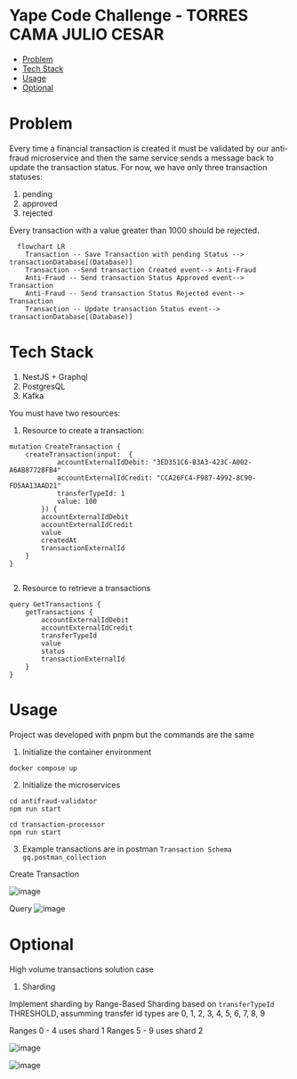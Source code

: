 # Yape Code Challenge - TORRES CAMA JULIO CESAR

- [Problem](#problem)
- [Tech Stack](#tech_stack)
- [Usage](#usage)
- [Optional](#optional)


# Problem

Every time a financial transaction is created it must be validated by our anti-fraud microservice and then the same service sends a message back to update the transaction status.
For now, we have only three transaction statuses:

<ol>
  <li>pending</li>
  <li>approved</li>
  <li>rejected</li>  
</ol>

Every transaction with a value greater than 1000 should be rejected.

```mermaid
  flowchart LR
    Transaction -- Save Transaction with pending Status --> transactionDatabase[(Database)]
    Transaction --Send transaction Created event--> Anti-Fraud
    Anti-Fraud -- Send transaction Status Approved event--> Transaction
    Anti-Fraud -- Send transaction Status Rejected event--> Transaction
    Transaction -- Update transaction Status event--> transactionDatabase[(Database)]
```

# Tech Stack

<ol>
  <li>NestJS + Graphql</li>
  <li>PostgresQL</li>
  <li>Kafka</li>    
</ol>

You must have two resources:

1. Resource to create a transaction:

```gql
mutation CreateTransaction {
    createTransaction(input:  {
            accountExternalIdDebit: "3ED351C6-B3A3-423C-A002-A6AB8772BFB4"
            accountExternalIdCredit: "CCA26FC4-F987-4992-8C90-FD5AA13AAD21"
            transferTypeId: 1
            value: 100
        }) {
        accountExternalIdDebit
        accountExternalIdCredit
        value
        createdAt
        transactionExternalId
    }
}


```

2. Resource to retrieve a transactions
```gql
query GetTransactions {
    getTransactions {
        accountExternalIdDebit
        accountExternalIdCredit
        transferTypeId
        value
        status
        transactionExternalId
    }
}

```

# Usage

Project was developed with pnpm but the commands are the same

1. Initialize the container environment

```
docker compose up
```

2. Initialize the microservices

```
cd antifraud-validator
npm run start
```

```
cd transaction-processor
npm run start
```

3. Example transactions are in postman `Transaction Schema gq.postman_collection`

Create Transaction

![image](https://github.com/sdykae/app-nodejs-codechallenge/assets/50224521/549b48c4-73e6-417f-903e-226032660ef9)


Query
![image](https://github.com/sdykae/app-nodejs-codechallenge/assets/50224521/66126dd2-c307-41d6-9415-dab4a36da94f)



# Optional

High volume transactions solution case

1. Sharding

Implement sharding by Range-Based Sharding based on `transferTypeId` THRESHOLD, assumming transfer id types are 0, 1, 2, 3, 4, 5, 6, 7, 8, 9

Ranges 0 - 4 uses shard 1
Ranges 5 - 9 uses shard 2

![image](https://github.com/sdykae/app-nodejs-codechallenge/assets/50224521/376a417d-f4bf-4831-a59d-6a2c4c482c46)

![image](https://github.com/sdykae/app-nodejs-codechallenge/assets/50224521/a0dffaab-de70-4d2b-b378-c1ed93582ae5)


